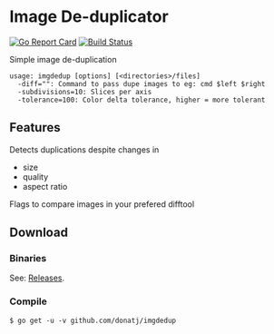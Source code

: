 Image De-duplicator
===================

[![Go Report Card](https://goreportcard.com/badge/donatj/imgdedup)](https://goreportcard.com/report/donatj/imgdedup)
[![Build Status](https://travis-ci.org/donatj/imgdedup.svg?branch=master)](https://travis-ci.org/donatj/imgdedup)

Simple image de-duplication

	usage: imgdedup [options] [<directories>/files]
	  -diff="": Command to pass dupe images to eg: cmd $left $right
	  -subdivisions=10: Slices per axis
	  -tolerance=100: Color delta tolerance, higher = more tolerant

## Features

Detects duplications despite changes in

- size
- quality
- aspect ratio

Flags to compare images in your prefered difftool

## Download

### Binaries
	
See: [Releases](https://github.com/donatj/imgdedup/releases).

### Compile

	$ go get -u -v github.com/donatj/imgdedup
